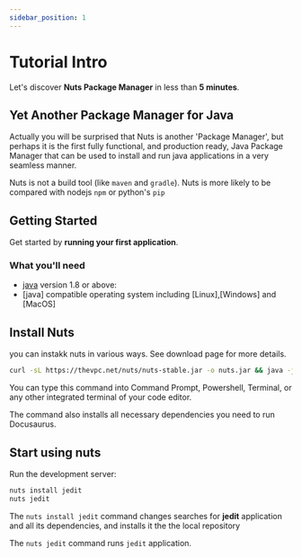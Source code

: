 ```yaml
---
sidebar_position: 1
---
```


# Tutorial Intro

Let's discover **Nuts Package Manager** in less than **5 minutes**.

## Yet Another Package Manager for Java

Actually you will be surprised that Nuts is another 'Package Manager', but perhaps it is the first fully functional, and production ready, Java Package Manager that can be used to install and run java applications in a very seamless manner.

Nuts is not a build tool (like `maven` and `gradle`). Nuts is more likely to be compared with nodejs `npm` or python's `pip`


## Getting Started

Get started by **running your first application**.


### What you'll need

- [java](https://www.java.com) version 1.8 or above:
- [java]  compatible operating system including [Linux],[Windows] and [MacOS]

## Install Nuts

you can instakk nuts in various ways. See download page for more details.



```bash
curl -sL https://thevpc.net/nuts/nuts-stable.jar -o nuts.jar && java -jar nuts.jar -Zy
```

You can type this command into Command Prompt, Powershell, Terminal, or any other integrated terminal of your code editor.

The command also installs all necessary dependencies you need to run Docusaurus.

## Start using nuts

Run the development server:

```bash
nuts install jedit
nuts jedit
```

The `nuts install jedit` command changes searches for **jedit** application and all its dependencies, and installs it the the local repository

The `nuts jedit` command runs `jedit` application.

